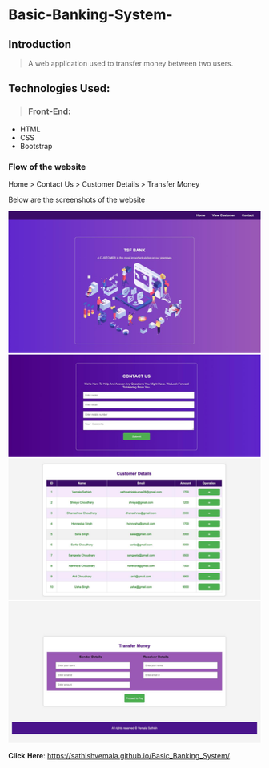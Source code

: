 # Basic-Banking-System-

## Introduction
>  
> A web application used to transfer money between two users.

## Technologies Used:
>  ### Front-End:
- HTML
- CSS
- Bootstrap

### Flow of the website
Home > Contact Us > Customer Details > Transfer Money 

Below are the screenshots of the website

<img width="649" alt="1" src="Home.jpeg">
<img width="645" alt="2" src="Contact Us.jpeg">


<img width="651" alt="3" src="Customer Details.jpeg">
<img width="668" alt="5" src="Transfer Money.jpeg">

𝐂𝐥𝐢𝐜𝐤 𝐇𝐞𝐫𝐞: https://sathishvemala.github.io/Basic_Banking_System/

